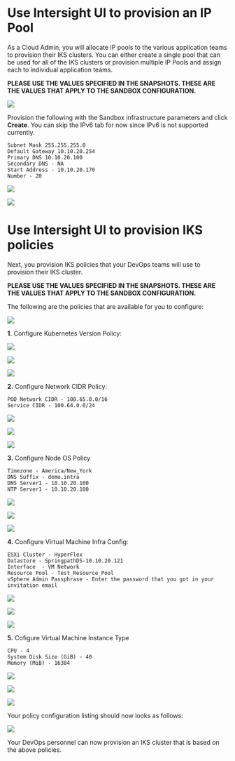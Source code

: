 # Use Intersight UI to provision an IP Pool

As a Cloud Admin, you will allocate IP pools to the various application teams to provision their IKS clusters. You can either create a single pool that can be used for all of the IKS clusters or provision multiple IP Pools and assign each to individual application teams. 

**PLEASE USE THE VALUES SPECIFIED IN THE SNAPSHOTS. THESE ARE THE VALUES THAT APPLY TO THE SANDBOX CONFIGURATION.**

![](assets/images/ippool.png)

Provision the following with the Sandbox infrastructure parameters and click **Create**. You can skip the IPv6 tab for now since IPv6 is not supported currently.

```
Subnet Mask 255.255.255.0
Default Gateway 10.10.20.254
Primary DNS 10.10.20.100
Secondary DNS - NA
Start Address - 10.10.20.170
Number - 20
```

![](assets/images/ippool1.png)

![](assets/images/ippool2.png)

# Use Intersight UI to provision IKS policies

Next, you provision IKS policies that your DevOps teams will use to provision their IKS cluster. 

**PLEASE USE THE VALUES SPECIFIED IN THE SNAPSHOTS. THESE ARE THE VALUES THAT APPLY TO THE SANDBOX CONFIGURATION.**

The following are the policies that are available for you to configure:

![](assets/images/Picture18.png)



__1.__ Configure Kubernetes Version Policy:

![](assets/images/kubever1.png)

![](assets/images/kubever2.png)

![](assets/images/kubever3.png)



__2.__ Configure Network CIDR Policy:

```
POD Network CIDR - 100.65.0.0/16
Service CIDR - 100.64.0.0/24
```

![](assets/images/netcidr1.png)

![](assets/images/netcidr2.png)

![](assets/images/netcidr3.png)



__3.__ Configure Node OS Policy

```
Timezone - America/New_York
DNS Suffix - demo.intra
DNS Server1 - 10.10.20.100
NTP Server1 - 10.10.20.100
```

![](assets/images/nodeos1.png)

![](assets/images/nodeos2.png)

![](assets/images/nodeos3.png)



__4.__ Configure Virtual Machine Infra Config:

```
ESXi Cluster - HyperFlex
Datastore - SpringpathDS-10.10.20.121
Interface  - VM Network
Resource Pool - Test_Resource_Pool
vSphere Admin Passphrase - Enter the password that you got in your invitation email
```

![](assets/images/infra1.png)

![](assets/images/infra2.png)

![](assets/images//infra3.png)



__5.__ Cofigure Virtual Machine Instance Type

```
CPU - 4
System Disk Size (GiB) - 40
Memory (MiB) - 16384
```

![](assets/images/inst1.png)

![](assets/images/inst2.png)

![](assets/images/inst3.png)



Your policy configuration listing should now looks as follows:

![](assets/images/pol.png)


Your DevOps personnel can now provision an IKS cluster that is based on the above policies.
